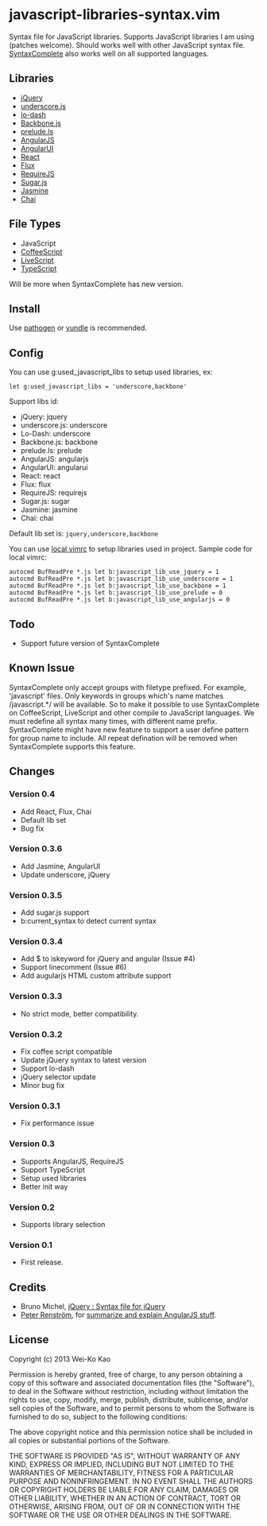 javascript-libraries-syntax.vim
===============================

Syntax file for JavaScript libraries. Supports JavaScript libraries I am using (patches welcome).
Should works well with other JavaScript syntax file. [SyntaxComplete][] also works well on all 
supported languages.

[SyntaxComplete]:http://www.vim.org/scripts/script.php?script_id=3172

Libraries
---------

* [jQuery](http://jquery.com/)
* [underscore.js](http://underscorejs.org/)
* [lo-dash](http://lodash.com/)
* [Backbone.js](http://backbonejs.org/)
* [prelude.ls](http://gkz.github.com/prelude-ls/)
* [AngularJS](http://angularjs.org/)
* [AngularUI](http://angular-ui.github.io)
* [React](https://facebook.github.io/react/)
* [Flux](https://facebook.github.io/flux/)
* [RequireJS](http://requirejs.org/)
* [Sugar.js](http://sugarjs.com/)
* [Jasmine](http://pivotal.github.io/jasmine/)
* [Chai](http://chaijs.com/)

File Types
----------

* JavaScript
* [CoffeeScript](http://coffeescript.org/)
* [LiveScript](http://livescript.net/)
* [TypeScript](http://www.typescriptlang.org/)

Will be more when SyntaxComplete has new version.

Install
-------

Use [pathogen][] or [vundle][] is recommended.

[pathogen]:http://www.vim.org/scripts/script.php?script_id=2332
[vundle]:https://github.com/gmarik/vundle

Config
------

You can use g:used_javascript_libs to setup used libraries, ex:

    let g:used_javascript_libs = 'underscore,backbone'

Support libs id:

* jQuery: jquery
* underscore.js: underscore
* Lo-Dash: underscore
* Backbone.js: backbone
* prelude.ls: prelude
* AngularJS: angularjs
* AngularUI: angularui
* React: react
* Flux: flux
* RequireJS: requirejs
* Sugar.js: sugar
* Jasmine: jasmine
* Chai: chai

Default lib set is: `jquery,underscore,backbone`

You can use [local vimrc][] to setup libraries used in project. Sample code for local vimrc:

    autocmd BufReadPre *.js let b:javascript_lib_use_jquery = 1
    autocmd BufReadPre *.js let b:javascript_lib_use_underscore = 1
    autocmd BufReadPre *.js let b:javascript_lib_use_backbone = 1
    autocmd BufReadPre *.js let b:javascript_lib_use_prelude = 0
    autocmd BufReadPre *.js let b:javascript_lib_use_angularjs = 0

[local vimrc]:https://github.com/MarcWeber/vim-addon-local-vimrc

Todo
----

* Support future version of SyntaxComplete

Known Issue
-----------

SyntaxComplete only accept groups with filetype prefixed. For example, 'javascript' files.
Only keywords in groups which's name matches /javascript.*/ will be available. So to make it
possible to use SyntaxComplete on CoffeeScript, LiveScript and other compile to JavaScript
languages. We must redefine all syntax many times, with different name prefix. SyntaxComplete
might have new feature to support a user define pattern for group name to include. 
All repeat defination will be removed when SyntaxComplete supports this feature.

Changes
-------

### Version 0.4
* Add React, Flux, Chai
* Default lib set
* Bug fix

### Version 0.3.6
* Add Jasmine, AngularUI
* Update underscore, jQuery

### Version 0.3.5
* Add sugar.js support
* b:current_syntax to detect current syntax

### Version 0.3.4
* Add $ to iskeyword for jQuery and angular (Issue #4)
* Support linecomment (Issue #6)
* Add augularjs HTML custom attribute support

### Version 0.3.3
* No strict mode, better compatibility.

### Version 0.3.2
* Fix coffee script compatible
* Update jQuery syntax to latest version
* Support lo-dash
* jQuery selector update
* Minor bug fix

### Version 0.3.1
* Fix performance issue

### Version 0.3
* Supports AngularJS, RequireJS
* Support TypeScript
* Setup used libraries
* Better init way

### Version 0.2
* Supports library selection

### Version 0.1
* First release.

Credits
-------

* Bruno Michel, [jQuery : Syntax file for jQuery][jquery.vim]
* [Peter Renström][], for [summarize and explain AngularJS stuff][issue1].

[jquery.vim]:http://www.vim.org/scripts/script.php?script_id=2416
[Peter Renström]:https://github.com/renstrom
[issue1]:https://github.com/othree/javascript-libraries-syntax.vim/issues/1

License
-------

Copyright (c) 2013 Wei-Ko Kao

Permission is hereby granted, free of charge, to any person obtaining a copy
of this software and associated documentation files (the "Software"), to deal
in the Software without restriction, including without limitation the rights
to use, copy, modify, merge, publish, distribute, sublicense, and/or sell
copies of the Software, and to permit persons to whom the Software is
furnished to do so, subject to the following conditions:

The above copyright notice and this permission notice shall be included in
all copies or substantial portions of the Software.

THE SOFTWARE IS PROVIDED "AS IS", WITHOUT WARRANTY OF ANY KIND, EXPRESS OR
IMPLIED, INCLUDING BUT NOT LIMITED TO THE WARRANTIES OF MERCHANTABILITY,
FITNESS FOR A PARTICULAR PURPOSE AND NONINFRINGEMENT. IN NO EVENT SHALL THE
AUTHORS OR COPYRIGHT HOLDERS BE LIABLE FOR ANY CLAIM, DAMAGES OR OTHER
LIABILITY, WHETHER IN AN ACTION OF CONTRACT, TORT OR OTHERWISE, ARISING FROM,
OUT OF OR IN CONNECTION WITH THE SOFTWARE OR THE USE OR OTHER DEALINGS IN
THE SOFTWARE.


